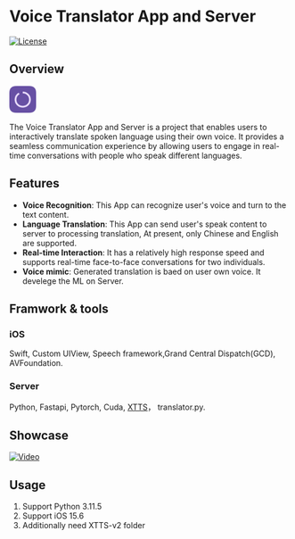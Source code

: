 # Voice Translator App and Server

[![License](https://img.shields.io/badge/license-MIT-blue.svg)](LICENSE)

## Overview
<img src="https://raw.githubusercontent.com/Owen-Deng/Voice-Translator/master/App/VoiceTranslator/Assets.xcassets/AppIcon.appiconset/Auto...%20(3).png" width="48">


The Voice Translator App and Server is a project that enables users to interactively translate spoken language using their own voice. It provides a seamless communication experience by allowing users to engage in real-time conversations with people who speak different languages.

## Features

- **Voice Recognition**: This App can recognize user's voice and turn to the text content.
- **Language Translation**: This App can send user's speak content to server to processing translation, At present, only Chinese and English are supported.
- **Real-time Interaction**: It has a relatively high response speed and supports real-time face-to-face conversations for two individuals.
- **Voice mimic**: Generated translation is baed on user own voice. It develege the ML on Server.

## Framwork & tools

### iOS
Swift, Custom UIView, Speech framework,Grand Central Dispatch(GCD), AVFoundation. 


### Server
Python, Fastapi, Pytorch, Cuda, [XTTS](https://github.com/coqui-ai/tts)， translator.py.

## Showcase

[![Video](https://i.ytimg.com/an_webp/oQ_5EHPDpcU/mqdefault_6s.webp?du=3000&sqp=CI-64qsG&rs=AOn4CLC9uiNmQfltaLm0daK-lMW2ZwZanQ)](https://www.youtube.com/watch?v=oQ_5EHPDpcU)

## Usage
1. Support Python 3.11.5
2. Support iOS 15.6
3. Additionally need XTTS-v2 folder
